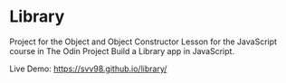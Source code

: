 # Library
Project for the Object and Object Constructor Lesson for the JavaScript course in The Odin Project
Build a Library app in JavaScript. 

Live Demo: https://svv98.github.io/library/
